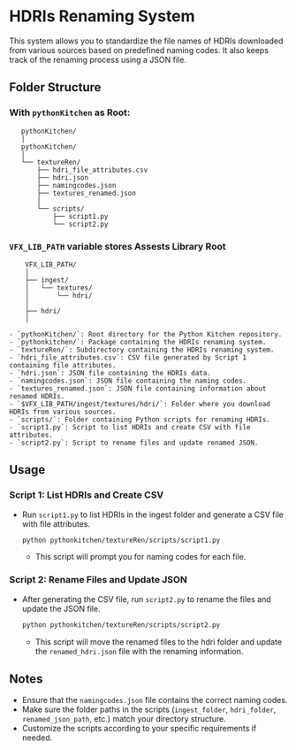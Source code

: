 # HDRIs Renaming System

This system allows you to standardize the file names of HDRIs downloaded from various sources based on predefined naming codes. It also keeps track of the renaming process using a JSON file.

## Folder Structure

### With `pythonKitchen` as Root:

 ```
    pythonKitchen/
    │
    pythonKitchen/
    │
    └── textureRen/
        ├── hdri_file_attributes.csv
        ├── hdri.json
        ├── namingcodes.json
        ├── textures_renamed.json
        │
        └── scripts/
            ├── script1.py
            └── script2.py
```

### `VFX_LIB_PATH` variable stores Assests Library Root

```
    VFX_LIB_PATH/
    │
    ├── ingest/
    │   └── textures/
    │       └── hdri/
    │
    ├── hdri/
    │
```


    - `pythonKitchen/`: Root directory for the Python Kitchen repository.
    - `pythonkitchen/`: Package containing the HDRIs renaming system.
    - `textureRen/`: Subdirectory containing the HDRIs renaming system.
    - `hdri_file_attributes.csv`: CSV file generated by Script 1 containing file attributes.
    - `hdri.json`: JSON file containing the HDRIs data.
    - `namingcodes.json`: JSON file containing the naming codes.
    - `textures_renamed.json`: JSON file containing information about renamed HDRIs.
    - `$VFX_LIB_PATH/ingest/textures/hdri/`: Folder where you download HDRIs from various sources.
    - `scripts/`: Folder containing Python scripts for renaming HDRIs.
    - `script1.py`: Script to list HDRIs and create CSV with file attributes.
    - `script2.py`: Script to rename files and update renamed JSON.

## Usage

### Script 1: List HDRIs and Create CSV

- Run `script1.py` to list HDRIs in the ingest folder and generate a CSV file with file attributes.

    ```bash
    python pythonkitchen/textureRen/scripts/script1.py
    ```

    - This script will prompt you for naming codes for each file.

### Script 2: Rename Files and Update JSON

- After generating the CSV file, run `script2.py` to rename the files and update the JSON file.

    ```bash
    python pythonkitchen/textureRen/scripts/script2.py
    ```

    - This script will move the renamed files to the hdri folder and update the `renamed_hdri.json` file with the renaming information.

## Notes

- Ensure that the `namingcodes.json` file contains the correct naming codes.
- Make sure the folder paths in the scripts (`ingest_folder`, `hdri_folder`, `renamed_json_path`, etc.) match your directory structure.
- Customize the scripts according to your specific requirements if needed.


